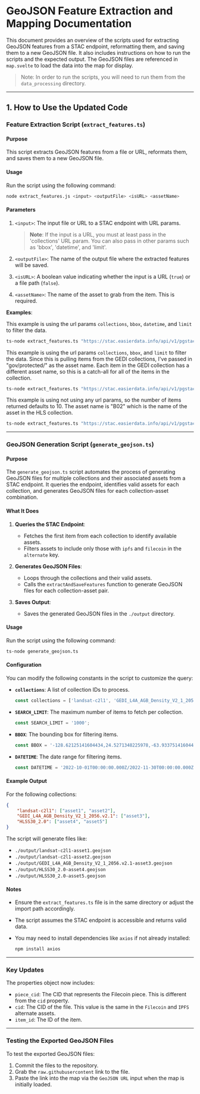 # GeoJSON Feature Extraction and Mapping Documentation

This document provides an overview of the scripts used for extracting GeoJSON features from a STAC endpoint, reformatting them, and saving them to a new GeoJSON file. It also includes instructions on how to run the scripts and the expected output. The GeoJSON files are referenced in `map.svelte` to load the data into the map for display.

> Note: In order to run the scripts, you will need to run them from the `data_processing` directory.

---

## 1. How to Use the Updated Code

### Feature Extraction Script (`extract_features.ts`)

#### Purpose

This script extracts GeoJSON features from a file or URL, reformats them, and saves them to a new GeoJSON file.

#### Usage

Run the script using the following command:

```bash
node extract_features.js <input> <outputFile> <isURL> <assetName>
```

#### Parameters

1. `<input>`: The input file or URL to a STAC endpoint with URL params.

   > **Note**: If the input is a URL, you must at least pass in the 'collections' URL param. You can also pass in other params such as 'bbox', 'datetime', and 'limit'.

2. `<outputFile>`: The name of the output file where the extracted features will be saved.
3. `<isURL>`: A boolean value indicating whether the input is a URL (`true`) or a file path (`false`).
4. `<assetName>`: The name of the asset to grab from the item. This is required.

**Examples**:

This example is using the url params `collections`, `bbox`, `datetime`, and `limit` to filter the data.

```bash
ts-node extract_features.ts "https://stac.easierdata.info/api/v1/pgstac/search?collections=landsat-c2l1&bbox=-128.62125141604434,24.5271348225978,-63.93375141604433,52.482780222078226&limit=1000&datetime=2022-10-01T00:00:00.000Z/2022-11-30T00:00:00.000Z" ./landsat-demo-features.geojson url
```

This example is using the url params `collections`, `bbox`, and `limit` to filter the data. Since this is pulling items from the GEDI collections, I've passed in "gov/protected/" as the asset name. Each item in the GEDI collection has a different asset name, so this is a catch-all for all of the items in the collection.

```bash
ts-node extract_features.ts "https://stac.easierdata.info/api/v1/pgstac/search?collections=GEDI_L4A_AGB_Density_V2_1_2056.v2.1&bbox=-128.62125141604434,24.5271348225978,-63.93375141604433,52.482780222078226" ./output-demo-features.geojson url "gov/protected/
```

This example is using not using any url params, so the number of items returned defaults to 10. The asset name is "B02" which is the name of the asset in the HLS collection.

```bash
ts-node extract_features.ts "https://stac.easierdata.info/api/v1/pgstac/search?collections=HLSS30_2.0" ./hls-demo-features.geojson url "B02"
```

---

### GeoJSON Generation Script (`generate_geojson.ts`)

#### Purpose

The `generate_geojson.ts` script automates the process of generating GeoJSON files for multiple collections and their associated assets from a STAC endpoint. It queries the endpoint, identifies valid assets for each collection, and generates GeoJSON files for each collection-asset combination.

#### What It Does

1. **Queries the STAC Endpoint**:

   - Fetches the first item from each collection to identify available assets.
   - Filters assets to include only those with `ipfs` and `filecoin` in the `alternate` key.

2. **Generates GeoJSON Files**:

   - Loops through the collections and their valid assets.
   - Calls the `extractAndSaveFeatures` function to generate GeoJSON files for each collection-asset pair.

3. **Saves Output**:
   - Saves the generated GeoJSON files in the `./output` directory.

#### Usage

Run the script using the following command:

```bash
ts-node generate_geojson.ts
```

#### Configuration

You can modify the following constants in the script to customize the query:

- **`collections`**: A list of collection IDs to process.

  ```typescript
  const collections = ['landsat-c2l1', 'GEDI_L4A_AGB_Density_V2_1_2056.v2.1', 'HLSS30_2.0'];
  ```

- **`SEARCH_LIMIT`**: The maximum number of items to fetch per collection.

  ```typescript
  const SEARCH_LIMIT = '1000';
  ```

- **`BBOX`**: The bounding box for filtering items.

  ```typescript
  const BBOX = '-128.62125141604434,24.5271348225978,-63.93375141604433,52.482780222078226';
  ```

- **`DATETIME`**: The date range for filtering items.

  ```typescript
  const DATETIME = '2022-10-01T00:00:00.000Z/2022-11-30T00:00:00.000Z';
  ```

#### Example Output

For the following collections:

```json
{
	"landsat-c2l1": ["asset1", "asset2"],
	"GEDI_L4A_AGB_Density_V2_1_2056.v2.1": ["asset3"],
	"HLSS30_2.0": ["asset4", "asset5"]
}
```

The script will generate files like:

- `./output/landsat-c2l1-asset1.geojson`
- `./output/landsat-c2l1-asset2.geojson`
- `./output/GEDI_L4A_AGB_Density_V2_1_2056.v2.1-asset3.geojson`
- `./output/HLSS30_2.0-asset4.geojson`
- `./output/HLSS30_2.0-asset5.geojson`

#### Notes

- Ensure the `extract_features.ts` file is in the same directory or adjust the import path accordingly.
- The script assumes the STAC endpoint is accessible and returns valid data.
- You may need to install dependencies like `axios` if not already installed:

  ```bash
  npm install axios
  ```

---

### Key Updates

The properties object now includes:

- `piece_cid`: The CID that represents the Filecoin piece. This is different from the `cid` property.
- `cid`: The CID of the file. This value is the same in the `Filecoin` and `IPFS` alternate assets.
- `item_id`: The ID of the item.

---

### Testing the Exported GeoJSON Files

To test the exported GeoJSON files:

1. Commit the files to the repository.
2. Grab the `raw.githubusercontent` link to the file.
3. Paste the link into the map via the `GeoJSON URL` input when the map is initially loaded.
